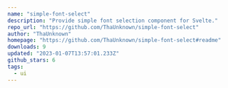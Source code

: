 ```yaml
---
name: "simple-font-select"
description: "Provide simple font selection component for Svelte."
repo_url: "https://github.com/ThaUnknown/simple-font-select"
author: "ThaUnknown"
homepage: "https://github.com/ThaUnknown/simple-font-select#readme"
downloads: 9
updated: "2023-01-07T13:57:01.233Z"
github_stars: 6
tags: 
  - ui
---
```

